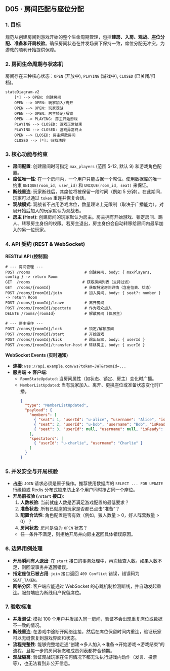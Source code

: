 ## D05 · 房间匹配与座位分配

### 1. 目标

规范从创建房间到游戏开始的整个生命周期管理，包括**建房、入房、观战、座位分配、准备和开局校验**。确保房间状态在并发场景下保持一致，席位分配无冲突，为游戏的顺利开始提供保障。

### 2. 房间生命周期与状态机

房间存在三种核心状态：`OPEN` (开放中), `PLAYING` (游戏中), `CLOSED` (已关闭/归档)。

```mermaid
stateDiagram-v2
    [*] --> OPEN: 创建房间
    OPEN --> OPEN: 玩家加入/离开
    OPEN --> OPEN: 玩家观战
    OPEN --> OPEN: 房主锁定/解锁
    OPEN --> PLAYING: 房主开始游戏
    PLAYING --> CLOSED: 游戏正常结束
    PLAYING --> CLOSED: 游戏异常终止
    OPEN --> CLOSED: 房主解散房间
    CLOSED --> [*]: 归档清理
```

### 3. 核心功能与约束

*   **房间配置**: 创建房间时可指定 `max_players` (范围 5-12, 默认 9) 和游戏角色配置。
*   **席位唯一性**: 在一个房间内，一个用户只能占据一个席位。使用数据库的唯一约束 `UNIQUE(room_id, user_id)` 和 `UNIQUE(room_id, seat)` 来保证。
*   **断线重连**: 玩家断线后，其席位将被保留一段时间（例如 5 分钟）。在此期间，玩家可以通过 `token` 重连并恢复会话。
*   **观战模式**: 观战者不占用游戏席位，数量理论上无限制（取决于广播能力）。对局开始后加入的玩家默认为观战者。
*   **房主 (Host)**: 创建房间的玩家默认为房主。房主拥有开始游戏、锁定房间、踢人、转移房主身份的权限。若房主退出，房主身份会自动转移给房间内最早加入的另一位玩家。

### 4. API 契约 (REST & WebSocket)

**RESTful API (控制面)**
```
# --- 房间管理 ---
POST /rooms                        # 创建房间, body: { maxPlayers, config } -> return Room
GET  /rooms                       # 获取房间列表（支持过滤）
GET  /rooms/{roomId}               # 获取特定房间详情（含座位表、状态）
POST /rooms/{roomId}/join          # 加入房间, body: { seat?: number } -> return Room
POST /rooms/{roomId}/leave         # 离开房间
POST /rooms/{roomId}/spectate      # 作为观众加入
DELETE /rooms/{roomId}             # 解散房间 (仅房主)

# --- 房主操作 ---
POST /rooms/{roomId}/lock          # 锁定/解锁房间
POST /rooms/{roomId}/start         # 开始游戏
POST /rooms/{roomId}/kick          # 踢出玩家, body: { userId }
POST /rooms/{roomId}/transfer-host # 转移房主, body: { userId }
```

**WebSocket Events (实时通知)**
*   **连接**: `wss://api.example.com/ws?token=JWT&roomId=...`
*   **服务端 -> 客户端**:
    *   `RoomStateUpdated`: 当房间属性（如状态、锁定、房主）变化时广播。
    *   `MemberListUpdated`: 当有玩家加入、离开、更换座位或准备状态变化时广播。
        ```json
        {
          "type": "MemberListUpdated",
          "payload": {
            "members": [
              { "seat": 1, "userId": "u-alice", "username": "Alice", "isReady": true },
              { "seat": 2, "userId": "u-bob", "username": "Bob", "isReady": false },
              { "seat": 3, "userId": null, "username": null, "isReady": false }
            ],
            "spectators": [
              { "userId": "u-charlie", "username": "Charlie" }
            ]
          }
        }
        ```

### 5. 并发安全与开局校验

*   **占座**: `JOIN` 请求必须是原子操作。推荐使用数据库的 `SELECT ... FOR UPDATE` 行级锁或 Redis 分布式锁来防止多个用户同时抢占同一个座位。
*   **开局前校验 (`/start` 接口)**:
    1.  **人数校验**: 当前就座人数是否满足游戏配置的最低要求？
    2.  **准备状态**: 所有已就座的玩家是否都已点击“准备”？
    3.  **配置合法性**: 角色配置是否有效（例如，狼人数量 > 0，好人阵营数量 > 0）？
    4.  **房间状态**: 房间是否为 `OPEN` 状态？
    *   任一条件不满足，则拒绝开局并向房主返回具体错误原因。

### 6. 边界用例处理

*   **开局瞬间有人退出**: 在 `start` 接口的事务处理中，再次检查人数。如果人数不足，则回滚事务并返回错误。
*   **指定座位已被占用**: `join` 接口返回 `409 Conflict` 错误，错误码为 `SEAT_TAKEN`。
*   **网络分区**: 客户端应能通过 WebSocket 的心跳机制检测断线，并自动发起重连。服务端应为断线用户保留席位。

### 7. 验收标准

*   **并发测试**: 模拟 100 个用户并发加入同一房间，验证不会出现重复席位或数据不一致的情况。
*   **断线重连**: 在游戏中途断开网络连接，然后在席位保留时间内重连，验证玩家可以无缝恢复到游戏界面和状态。
*   **流程完整性**: 能够完整地走通“创建->多人加入->准备->开始游戏->游戏结束”的流程，且每一步的房间状态和成员列表都符合预期。
*   **观战隔离**: 验证观战玩家在任何情况下都无法执行游戏内动作（发言、投票等），也无法看到非公开信息。